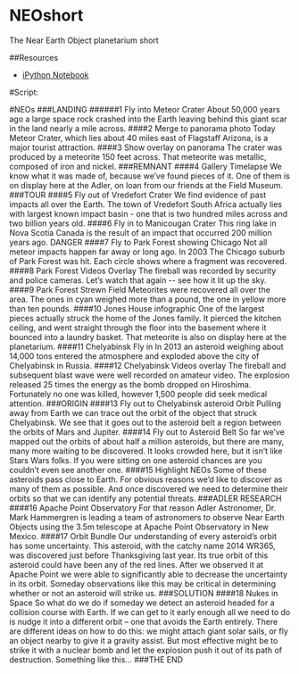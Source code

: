 # NEOshort
The Near Earth Object planetarium short

##Resources
<ul>
  <li><a href=http://nbviewer.ipython.org/github/marksubbarao/NEOshort/blob/master/NEO%20Orbit%20Bundles.ipynb>iPython Notebook</a></li>
</ul>

#Script:

#NEOs
###LANDING
######1	Fly into Meteor Crater
About 50,000 years ago a large space rock crashed into the Earth leaving behind this giant scar in the land nearly a mile across.
####2	Merge to panorama photo
Today Meteor Crater, which lies about 40 miles east of Flagstaff Arizona, is a major tourist attraction.
####3	Show overlay on panorama
The crater was produced by a meteorite 150 feet across. That meteorite was metallic, composed of iron and nickel.
###REMNANT
####4	Gallery Timelapse
We know what it was made of, because we’ve found pieces of it. One of them is on display here at the Adler, on loan from our friends at the Field Museum.
###TOUR 
####5	Fly out of Vredefort Crater
We find evidence of past impacts all over the Earth. The town of Vredefort South Africa actually lies with largest known impact basin - one that is two hundred miles across and two billion years old.
####6	Fly in to Manicougan Crater
This ring lake in Nova Scotia Canada is the result of an impact that occurred 200 million years ago.
DANGER
####7	Fly to Park Forest showing Chicago
Not all meteor impacts happen far away or long ago. In 2003 The Chicago suburb of Park Forest was hit. Each circle shows where a fragment was recovered.
####8	Park Forest Videos Overlay
The fireball was recorded by security and police cameras. Let’s watch that again -- see how it lit up the sky.
####9	Park Forest Strewn Field
Meteorites were recovered all over the area. The ones in cyan weighed more than a pound, the one in yellow more than ten pounds.
####10	Jones House  infographic
One of the largest pieces actually struck the home of the Jones family. It pierced the kitchen ceiling, and went straight through the floor into the basement where it bounced into a laundry basket.
That meteorite is also on display here at the planetarium.
####11	Chelyabinsk Fly in
In 2013 an asteroid weighing about 14,000 tons entered the atmosphere and exploded above the city of Chelyabinsk in Russia.
####12	Chelyabinsk Videos overlay
The fireball and subsequent blast wave were well recorded on amateur video. The explosion released 25 times the energy as the bomb dropped on Hiroshima. Fortunately no one was killed, however 1,500 people did seek medical attention.
###ORIGIN
####13	Fly out to Chelyabinsk asteroid Orbit
Pulling away from Earth we can trace out the orbit of the object that struck Chelyabinsk. We see that it goes out to the asteroid belt a region between the orbits of Mars and Jupiter.
####14	Fly out to Asteroid Belt
So far we’ve mapped out the orbits of about half a million asteroids, but there are many, many more waiting to be discovered. It looks crowded here, but it isn’t like Stars Wars folks. If you were sitting on one asteroid chances are you couldn’t even see another one.
####15	Highlight NEOs
Some of these asteroids pass close to Earth. For obvious reasons we’d like to discover as many of them as possible. And once discovered we need to determine their orbits so that we can identify any potential threats.
###ADLER RESEARCH
####16	Apache Point Observatory
For that reason Adler Astronomer, Dr. Mark Hammergren is leading a team of astronomers to observe Near Earth Objects using the 3.5m telescope at Apache Point Observatory in New Mexico.
####17	Orbit Bundle
Our understanding of every asteroid’s orbit has some uncertainty. This asteroid, with the catchy name 2014 WR365, was discovered just before Thanksgiving last year. Its true orbit of this asteroid could have been any of the red lines. 
After we observed it at Apache Point we were able to significantly able to decrease the uncertainty in its orbit. Someday observations like this may be critical in determining whether or not an asteroid will strike us.
###SOLUTION
####18	Nukes in Space
So what do we do if someday we detect an asteroid headed for a collision course with Earth. If we can get to it early enough all we need to do is nudge it into a different orbit – one that avoids the Earth entirely. There are different ideas on how to do this: we might attach giant solar sails, or fly an object nearby to give it a gravity assist. 
But most effective might be to strike it with a nuclear bomb and let the explosion push it out of its path of destruction.
Something like this…
###THE END
